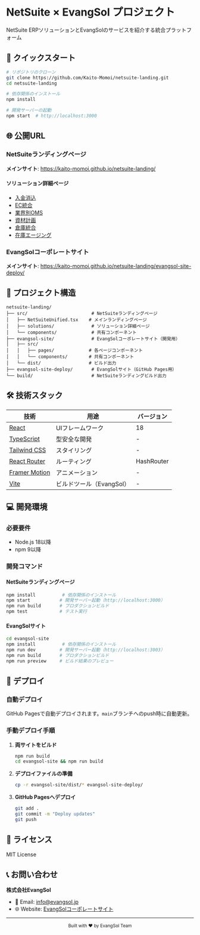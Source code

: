 # NetSuite × EvangSol プロジェクト

NetSuite ERPソリューションとEvangSolのサービスを紹介する統合プラットフォーム

## 🚀 クイックスタート

```bash
# リポジトリのクローン
git clone https://github.com/Kaito-Momoi/netsuite-landing.git
cd netsuite-landing

# 依存関係のインストール
npm install

# 開発サーバーの起動
npm start  # http://localhost:3000
```

## 🌐 公開URL

### NetSuiteランディングページ
**メインサイト**: https://kaito-momoi.github.io/netsuite-landing/

#### ソリューション詳細ページ
- [入金消込](https://kaito-momoi.github.io/netsuite-landing/#/solutions/payment-matching)
- [EC統合](https://kaito-momoi.github.io/netsuite-landing/#/solutions/ec-integration)
- [業界別OMS](https://kaito-momoi.github.io/netsuite-landing/#/solutions/industry-oms)
- [資材計画](https://kaito-momoi.github.io/netsuite-landing/#/solutions/material-planning)
- [倉庫統合](https://kaito-momoi.github.io/netsuite-landing/#/solutions/warehouse-integration)
- [在庫エージング](https://kaito-momoi.github.io/netsuite-landing/#/solutions/inventory-aging)

### EvangSolコーポレートサイト
**メインサイト**: https://kaito-momoi.github.io/netsuite-landing/evangsol-site-deploy/

## 📂 プロジェクト構造

```
netsuite-landing/
├── src/                        # NetSuiteランディングページ
│   ├── NetSuiteUnified.tsx    # メインランディングページ
│   ├── solutions/              # ソリューション詳細ページ
│   └── components/             # 共有コンポーネント
├── evangsol-site/              # EvangSolコーポレートサイト（開発用）
│   ├── src/
│   │   ├── pages/             # 各ページコンポーネント
│   │   └── components/        # 共有コンポーネント
│   └── dist/                  # ビルド出力
├── evangsol-site-deploy/       # EvangSolサイト（GitHub Pages用）
└── build/                      # NetSuiteランディングビルド出力
```

## 🛠 技術スタック

| 技術 | 用途 | バージョン |
|------|------|------------|
| [React](https://react.dev/) | UIフレームワーク | 18 |
| [TypeScript](https://www.typescriptlang.org/) | 型安全な開発 | - |
| [Tailwind CSS](https://tailwindcss.com/) | スタイリング | - |
| [React Router](https://reactrouter.com/) | ルーティング | HashRouter |
| [Framer Motion](https://www.framer.com/motion/) | アニメーション | - |
| [Vite](https://vitejs.dev/) | ビルドツール（EvangSol） | - |

## 💻 開発環境

### 必要要件
- Node.js 18以降
- npm 9以降

### 開発コマンド

#### NetSuiteランディングページ
```bash
npm install          # 依存関係のインストール
npm start           # 開発サーバー起動（http://localhost:3000）
npm run build       # プロダクションビルド
npm test            # テスト実行
```

#### EvangSolサイト
```bash
cd evangsol-site
npm install          # 依存関係のインストール
npm run dev         # 開発サーバー起動（http://localhost:3003）
npm run build       # プロダクションビルド
npm run preview     # ビルド結果のプレビュー
```


## 🚀 デプロイ

### 自動デプロイ
GitHub Pagesで自動デプロイされます。`main`ブランチへのpush時に自動更新。

### 手動デプロイ手順

1. **両サイトをビルド**
   ```bash
   npm run build
   cd evangsol-site && npm run build
   ```

2. **デプロイファイルの準備**
   ```bash
   cp -r evangsol-site/dist/* evangsol-site-deploy/
   ```

3. **GitHub Pagesへデプロイ**
   ```bash
   git add .
   git commit -m "Deploy updates"
   git push
   ```

## 📄 ライセンス

MIT License

## 📞 お問い合わせ

**株式会社EvangSol**
- 📧 Email: info@evangsol.jp
- 🌐 Website: [EvangSolコーポレートサイト](https://kaito-momoi.github.io/netsuite-landing/evangsol-site-deploy/)

---

<div align="center">
  <sub>Built with ❤️ by EvangSol Team</sub>
</div>